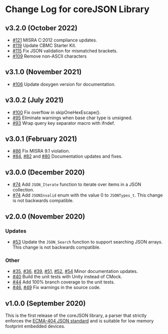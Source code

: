 # Change Log for coreJSON Library

## v3.2.0 (October 2022)

- [#121](https://github.com/FreeRTOS/coreJSON/pull/121) MISRA C:2012 compliance
  updates.
- [#119](https://github.com/FreeRTOS/coreJSON/pull/119) Update CBMC Starter Kit.
- [#115](https://github.com/FreeRTOS/coreJSON/pull/115) Fix JSON validation for
  mismatched brackets.
- [#109](https://github.com/FreeRTOS/coreJSON/pull/109) Remove non-ASCII
  characters

## v3.1.0 (November 2021)

- [#106](https://github.com/FreeRTOS/coreJSON/pull/106) Update doxygen version
  for documentation.

## v3.0.2 (July 2021)

- [#100](https://github.com/FreeRTOS/coreJSON/pull/100) Fix overflow in
  skipOneHexEscape().
- [#95](https://github.com/FreeRTOS/coreJSON/pull/95) Eliminate warnings when
  base char type is unsigned.
- [#93](https://github.com/FreeRTOS/coreJSON/pull/93) Wrap query key separator
  macro with ifndef.

## v3.0.1 (February 2021)

- [#86](https://github.com/FreeRTOS/coreJSON/pull/86) Fix MISRA 9.1 violation.
- [#84](https://github.com/FreeRTOS/coreJSON/pull/84),
  [#82](https://github.com/FreeRTOS/coreJSON/pull/82) and
  [#80](https://github.com/FreeRTOS/coreJSON/pull/80) Documentation updates and
  fixes.

## v3.0.0 (December 2020)

- [#74](https://github.com/FreeRTOS/coreJSON/pull/74) Add `JSON_Iterate`
  function to iterate over items in a JSON collection.
- [#74](https://github.com/FreeRTOS/coreJSON/pull/74) Add `JSONInvalid` enum
  with the value 0 to `JSONTypes_t`. This change is not backwards compatible.

## v2.0.0 (November 2020)

### Updates

- [#53](https://github.com/FreeRTOS/coreJSON/pull/53) Update the `JSON_Search`
  function to support searching JSON arrays. This change is not backwards
  compatible.

### Other

- [#35](https://github.com/FreeRTOS/coreJSON/pull/35),
  [#36](https://github.com/FreeRTOS/coreJSON/pull/36),
  [#39](https://github.com/FreeRTOS/coreJSON/pull/39),
  [#51](https://github.com/FreeRTOS/coreJSON/pull/51),
  [#52](https://github.com/FreeRTOS/coreJSON/pull/52),
  [#54](https://github.com/FreeRTOS/coreJSON/pull/54) Minor documentation
  updates.
- [#40](https://github.com/FreeRTOS/coreJSON/pull/40) Build the unit tests with
  Unity instead of CMock.
- [#44](https://github.com/FreeRTOS/coreJSON/pull/44) Add 100% branch coverage
  to the unit tests.
- [#46](https://github.com/FreeRTOS/coreJSON/pull/46),
  [#49](https://github.com/FreeRTOS/coreJSON/pull/49) Fix warnings in the source
  code.

## v1.0.0 (September 2020)

This is the first release of the coreJSON library, a parser that strictly
enforces the [ECMA-404 JSON standard](https://www.json.org/json-en.html) and is
suitable for low memory footprint embedded devices.
